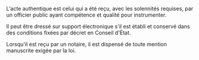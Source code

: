 L'acte authentique est celui qui a été reçu, avec les solennités requises, par un officier public ayant compétence et qualité pour instrumenter.

Il peut être dressé sur support électronique s'il est établi et conservé dans des conditions fixées par décret en Conseil d'État.

Lorsqu'il est reçu par un notaire, il est dispensé de toute mention manuscrite exigée par la loi.
